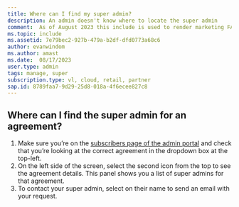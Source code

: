 ```yaml
---
title: Where can I find my super admin?
description: An admin doesn't know where to locate the super admin
comment:  As of August 2023 this include is used to render marketing FAQ content for VS Subscriptions in the following portals - VSCom, Manage, and My portals. It was not used for learn.microsoft.com content at that time.  SMEs are Evan Windom and Larissa Crawford of Red Door Collaborative and Sharvari Dighe.
ms.topic: include
ms.assetid: 7e79bec2-927b-479a-b2df-dfd0773a68c6
author: evanwindom
ms.author: amast
ms.date:  08/17/2023
user.type: admin
tags: manage, super
subscription.type: vl, cloud, retail, partner
sap.id: 8789faa7-9d29-25d8-018a-4f6ecee827c8
---
```


## Where can I find the super admin for an agreement?
1. Make sure you’re on the [subscribers page of the admin portal](https://manage.visualstudio.com/subscribers) and check that you’re looking at the correct agreement in the dropdown box at the top-left.
2. On the left side of the screen, select the second icon from the top to see the agreement details. This panel shows you a list of super admins for that agreement.
3. To contact your super admin, select on their name to send an email with your request.